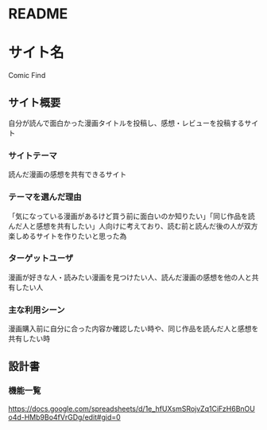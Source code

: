 # README

# サイト名
Comic Find

## サイト概要
自分が読んで面白かった漫画タイトルを投稿し、感想・レビューを投稿するサイト

### サイトテーマ
読んだ漫画の感想を共有できるサイト

### テーマを選んだ理由
「気になっている漫画があるけど買う前に面白いのか知りたい」「同じ作品を読んだ人と感想を共有したい」人向けに考えており、読む前と読んだ後の人が双方楽しめるサイトを作りたいと思った為

### ターゲットユーザ
漫画が好きな人・読みたい漫画を見つけたい人、読んだ漫画の感想を他の人と共有したい人

### 主な利用シーン
漫画購入前に自分に合った内容か確認したい時や、同じ作品を読んだ人と感想を共有したい時

## 設計書

### 機能一覧
https://docs.google.com/spreadsheets/d/1e_hfUXsmSRojvZq1CiFzH6BnOUo4d-HMb9Bo4fVrGDg/edit#gid=0

